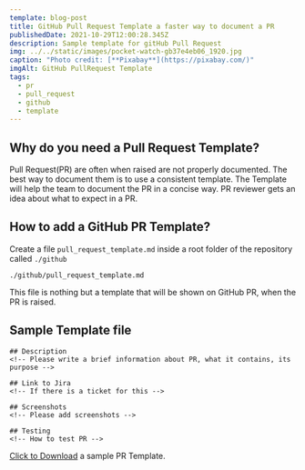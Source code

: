 ```yaml
---
template: blog-post
title: GitHub Pull Request Template a faster way to document a PR
publishedDate: 2021-10-29T12:00:28.345Z
description: Sample template for gitHub Pull Request
img: ../../static/images/pocket-watch-gb37e4eb06_1920.jpg
caption: "Photo credit: [**Pixabay**](https://pixabay.com/)"
imgAlt: GitHub PullRequest Template
tags:
  - pr
  - pull_request
  - github
  - template
---
```


## Why do you need a Pull Request Template?

Pull Request(PR) are often when raised are not properly documented. The best way to document them is to use a consistent template. The Template will help the team to document the PR in a concise way. PR reviewer gets an idea about what to expect in a PR.

## How to add a GitHub PR Template?

Create a file `pull_request_template.md` inside a root folder of the repository called `./github`

```
./github/pull_request_template.md
```

This file is nothing but a template that will be shown on GitHub PR, when the PR is raised.

## Sample Template file

```
## Description
<!-- Please write a brief information about PR, what it contains, its purpose -->

## Link to Jira
<!-- If there is a ticket for this -->

## Screenshots
<!-- Please add screenshots -->

## Testing
<!-- How to test PR -->
```

<a href="/assets/pull_request_template.md" download>Click to Download</a> a sample PR Template.